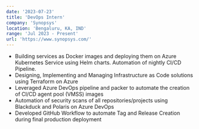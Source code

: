 ```yaml
---
date: '2023-07-23'
title: 'DevOps Intern'
company: 'Synopsys'
location: 'Bengaluru, KA, IND'
range: 'Jul 2023 - Present'
url: 'https://www.synopsys.com/'
---
```


- Building services as Docker images and deploying them on Azure Kubernetes Service using Helm charts. Automation of nightly CI/CD Pipeline.
- Designing, Implementing and Managing Infrastructure as Code solutions using Terraform on Azure
- Leveraged Azure DevOps pipeline and packer to automate the creation of CI/CD agent pool (VMSS) images
- Automation of security scans of all repositories/projects using Blackduck and Polaris on Azure DevOps
- Developed GitHub Workflow to automate Tag and Release Creation during final production deployment

